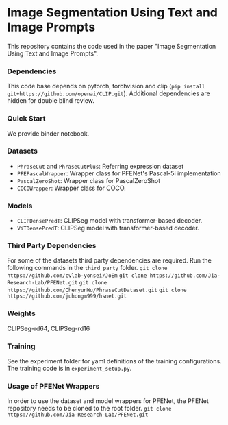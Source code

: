 # Image Segmentation Using Text and Image Prompts
This repository contains the code used in the paper "Image Segmentation Using Text and Image Prompts".


### Dependencies
This code base depends on pytorch, torchvision and clip (`pip install git+https://github.com/openai/CLIP.git`).
Additional dependencies are hidden for double blind review.

### Quick Start

We provide binder notebook. 


### Datasets

* `PhraseCut` and `PhraseCutPlus`: Referring expression dataset
* `PFEPascalWrapper`: Wrapper class for PFENet's Pascal-5i implementation
* `PascalZeroShot`: Wrapper class for PascalZeroShot
* `COCOWrapper`: Wrapper class for COCO.

### Models

* `CLIPDensePredT`: CLIPSeg model with transformer-based decoder.
* `ViTDensePredT`: CLIPSeg model with transformer-based decoder.

### Third Party Dependencies
For some of the datasets third party dependencies are required. Run the following commands in the `third_party` folder.
`git clone https://github.com/cvlab-yonsei/JoEm`
`git clone https://github.com/Jia-Research-Lab/PFENet.git`
`git clone https://github.com/ChenyunWu/PhraseCutDataset.git`
`git clone https://github.com/juhongm999/hsnet.git`

### Weights
CLIPSeg-rd64, CLIPSeg-rd16


### Training

See the experiment folder for yaml definitions of the training configurations. The training code is in `experiment_setup.py`.

### Usage of PFENet Wrappers

In order to use the dataset and model wrappers for PFENet, the PFENet repository needs to be cloned to the root folder.
`git clone https://github.com/Jia-Research-Lab/PFENet.git `

